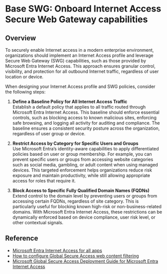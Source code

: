 ﻿# Base SWG: Onboard Internet Access Secure Web Gateway capabilities
 
## Overview

To securely enable Internet access in a modern enterprise environment, organizations should implement an Internet Access profile and leverage Secure Web Gateway (SWG) capabilities, such as those provided by Microsoft Entra Internet Access. This approach ensures granular control, visibility, and protection for all outbound Internet traffic, regardless of user location or device.

When designing your Internet Access profile and SWG policies, consider the following steps:

1. **Define a Baseline Policy for All Internet Access Traffic**  
   Establish a default policy that applies to all traffic routed through Microsoft Entra Internet Access. This baseline should enforce essential controls, such as blocking access to known malicious sites, enforcing safe browsing, and logging all activity for auditing and compliance. The baseline ensures a consistent security posture across the organization, regardless of user group or device.

2. **Restrict Access by Category for Specific Users and Groups**  
   Use Microsoft Entra’s identity-aware capabilities to apply differentiated policies based on user or group membership. For example, you can prevent specific users or groups from accessing website categories such as social media, gambling, or adult content when using managed devices. This targeted enforcement helps organizations reduce risk exposure and maintain productivity, while still allowing appropriate access for roles that require it.

3. **Block Access to Specific Fully Qualified Domain Names (FQDNs)**  
   Extend control to the domain level by preventing users or groups from accessing certain FQDNs, regardless of site category. This is particularly useful for blocking known high-risk or non-business-related domains. With Microsoft Entra Internet Access, these restrictions can be dynamically enforced based on device compliance, user risk level, or other contextual signals.

## Reference

- [Microsoft Entra Internet Access for all apps](https://learn.microsoft.com/en-us/entra/global-secure-access/concept-internet-access)
- [How to configure Global Secure Access web content filtering](https://learn.microsoft.com/en-us/entra/global-secure-access/how-to-configure-web-content-filtering)
- [Microsoft Global Secure Access Deployment Guide for Microsoft Entra Internet Access](https://learn.microsoft.com/en-us/entra/architecture/gsa-deployment-guide-internet-access)
